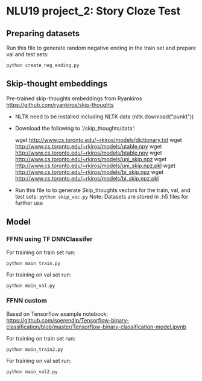 # NLU19 project_2: Story Cloze Test


## Preparing datasets
Run this file to generate random negative ending in the train set and prepare val and test sets:
```
python create_neg_ending.py
```

## Skip-thought embeddings
Pre-trained skip-thoughts embeddings from Ryankiros
https://github.com/ryankiros/skip-thoughts

- NLTK need to be installed including NLTK data (nltk.download("punkt"))

- Download the following to '/skip_thoughts/data':

	wget http://www.cs.toronto.edu/~rkiros/models/dictionary.txt
	wget http://www.cs.toronto.edu/~rkiros/models/utable.npy
	wget http://www.cs.toronto.edu/~rkiros/models/btable.npy
	wget http://www.cs.toronto.edu/~rkiros/models/uni_skip.npz
	wget http://www.cs.toronto.edu/~rkiros/models/uni_skip.npz.pkl
	wget http://www.cs.toronto.edu/~rkiros/models/bi_skip.npz
	wget http://www.cs.toronto.edu/~rkiros/models/bi_skip.npz.pkl


- Run this file to to generate Skip_thoughts vectors for the train, val, and test sets:
	``
	python skip_vec.py
	``
	Note: Datasets are stored in .h5 files for further use


## Model

### FFNN using TF DNNClassifer 

For training on train set run:
```
python main_train.py
```
For training on val set run:
```
python main_val.py
```

###  FFNN custom
Based on Tensorflow example notebook:
https://github.com/soerendip/Tensorflow-binary-classification/blob/master/Tensorflow-binary-classification-model.ipynb

For training on train set run:
```
python main_train2.py
```
For training on val set run:
```
python main_val2.py


